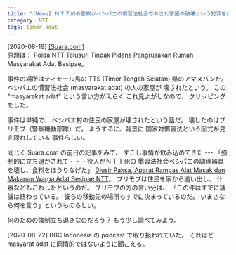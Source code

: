 ```yaml
---
title: "[News] ＮＴＴ州の警察がベシパエの慣習法社会でおきた家屋の破壊という犯罪を調査している "
category: NTT
tags: timor adat
---
```


[2020-08-19] [[Suara.com]](https://www.suara.com/news/2020/08/19/154531/polda-ntt-telusuri-tindak-pidana-pengrusakan-rumah-masyarakat-adat-besipae)  
 原題は：
Polda NTT Telusuri Tindak Pidana
Pengrusakan Rumah Masyarakat Adat Besipae。

 事件の場所はティモール島の
TTS (Timor Tengah Selatan) 県のアマヌバンだ。
ベシパエの慣習法社会 (masyarakat adat) の人の家屋が
壊されたという。
この "masyarakat adat" という言い方がえらく
これ見よがしなので、
クリッピングをした。

  事件は単純で、
ベシパエ村の住民の家屋が壊されたという話だ。
壊したのはブリモブ（警察機動部隊）だ。
ようするに、背景に
国家対慣習法という図式が見え隠れしている
事件らしい。

 同じく Suara.com の前日の記事をみて、
すこし事情が飲み込めてきた ---
「強制的に立ち退かされて・・・役人がＮＴＴ州の
慣習法社会ベシパエの調理器具を壊し、食料をほうりなげた」
[Diusir Paksa, Aparat Rampas Alat Masak dan Makanan Warga Adat Besipae NTT](https://www.suara.com/news/2020/08/19/131322/diusir-paksa-aparat-rampas-alat-masak-dan-makanan-warga-adat-besipae-ntt)。
ブリモブは住民を家から追い出し、
什器などもこわしたというのだ。
ブリモブの方の言い分は、
「この件はすでに議論は終わっている。
彼らの移動先の場所もすでに決まっているのだ。
いまさなら何を言う」というものらしい。

 何のための強制立ち退きなのだろう？
もう少し調べてみよう。

 [2020-08-22] BBC Indonesia の
podcast で取り扱われていた。
それほど masyarat adat に同情的ではないように聞こえる。

